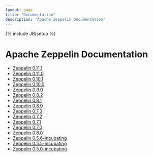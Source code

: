```yaml
---
layout: page
title: "Documentation"
description: "Apache Zeppelin Documentation"
---
```

<!--
Licensed under the Apache License, Version 2.0 (the "License");
you may not use this file except in compliance with the License.
You may obtain a copy of the License at

http://www.apache.org/licenses/LICENSE-2.0

Unless required by applicable law or agreed to in writing, software
distributed under the License is distributed on an "AS IS" BASIS,
WITHOUT WARRANTIES OR CONDITIONS OF ANY KIND, either express or implied.
See the License for the specific language governing permissions and
limitations under the License.
-->
{% include JB/setup %}


# Apache Zeppelin Documentation
  * [Zeppelin 0.11.1](docs/0.11.1)
  * [Zeppelin 0.11.0](docs/0.11.0)
  * [Zeppelin 0.10.1](docs/0.10.1)
  * [Zeppelin 0.10.0](docs/0.10.0)
  * [Zeppelin 0.9.0](docs/0.9.0)
  * [Zeppelin 0.8.2](docs/0.8.2)
  * [Zeppelin 0.8.1](docs/0.8.1)
  * [Zeppelin 0.8.0](docs/0.8.0)
  * [Zeppelin 0.7.3](docs/0.7.3)
  * [Zeppelin 0.7.2](docs/0.7.2)
  * [Zeppelin 0.7.1](docs/0.7.1)
  * [Zeppelin 0.7.0](docs/0.7.0)
  * [Zeppelin 0.6.0](docs/0.6.0)
  * [Zeppelin 0.5.6-incubating](docs/0.5.6-incubating)
  * [Zeppelin 0.5.5-incubating](docs/0.5.5-incubating)
  * [Zeppelin 0.5.0-incubating](docs/0.5.0-incubating)
